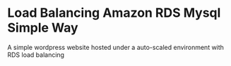 # Load Balancing Amazon RDS Mysql Simple Way
A simple wordpress website hosted under a auto-scaled environment with RDS load balancing
